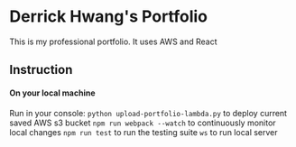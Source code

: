 # Derrick Hwang's Portfolio
This is my professional portfolio. It uses AWS and React

## Instruction

#### On your local machine
Run in your console:
`python upload-portfolio-lambda.py` to deploy current saved AWS s3 bucket
`npm run webpack --watch` to continuously monitor local changes
`npm run test` to run the testing suite
`ws` to run local server
